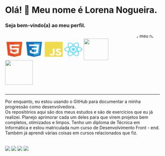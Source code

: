 # Olá! 👋 Meu nome é Lorena Nogueira.

### Seja bem-vindo(a) ao meu perfil.

<img align="right" alt="o meu rosto" height="140" style="border-radius:50% 50% 50% 50%" src="https://scontent-gig2-1.cdninstagram.com/v/t51.2885-19/330127933_5623375004426497_5390773306790637587_n.jpg?stp=dst-jpg_s150x150&_nc_ht=scontent-gig2-1.cdninstagram.com&_nc_cat=101&_nc_ohc=U3xBAxrhk3MAX9uZLSp&edm=ABmJApABAAAA&ccb=7-5&oh=00_AfAjTB6TnkkaLQD7I1lYL8m8ZU-PKO0TYa19EnuJOaaZWA&oe=643C286B&_nc_sid=6136e7"/>
<div style="display: inline_block"><br>
  
  <img align="center" alt="HTML-icon" height="50" width="60" src="https://raw.githubusercontent.com/devicons/devicon/master/icons/html5/html5-original.svg">
  <img align="center" alt="CSS-icon" height="50" width="60" src="https://raw.githubusercontent.com/devicons/devicon/master/icons/css3/css3-original.svg">
  <img align="center" alt="Js-icon" height="50" width="60" src="https://raw.githubusercontent.com/devicons/devicon/master/icons/javascript/javascript-plain.svg">
 <img align="center" alt="React-icon" height="50" width="60" src="https://raw.githubusercontent.com/devicons/devicon/master/icons/react/react-original.svg">
 <img align="center" alt="" height="70" width="80" src="https://cdn.jsdelivr.net/gh/devicons/devicon/icons/java/java-original-wordmark.svg">
  <img align="center" alt="" height="80" width="90" src="https://cdn.jsdelivr.net/gh/devicons/devicon/icons/mysql/mysql-original-wordmark.svg" ">
  
</div>

<br/>
    <hr/>                          
    <div>                                                                                                                                       
 Por enquanto, eu estou usando o GitHub para documentar a minha progressão como desenvolvedora.<br/>
Os repositórios aqui são dos meus estudos e são de exercícios que eu já realizei. Planejo aprimorar cada um deles para que virem projetos bem completos, otimizados e limpos. Tenho um diploma de Técnica em Informática e estou matriculada num curso de Desenvolvimento Front - end. Também já aprendi várias coisas em cursos relacionados que fiz.
</div>

                                                                                                                                                

<br/>
    <br/>                                                                                                                                     
                                                                                                                                      
<div>
       <a href="https://www.instagram.com/lorena.nogueira.b/" target="_blank"><img src="https://img.shields.io/badge/-Instagram-%23E4405F?style=for-the-badge&logo=instagram&logoColor=white" target="_blank"></a>
  <a href = "https://twitter.com/lorenaN_oficial"><img src="https://img.shields.io/badge/Twitter-%23333?style=for-the-badge&logo=Twitter&logoColor=white" target="_blank"></a>
      <a href="https://www.linkedin.com/in/lorena-nogueira-4725aa243/" target="_blank"><img src="https://img.shields.io/badge/-LinkedIn-%230077B5?style=for-the-badge&logo=linkedin&logoColor=white" target="_blank"></a> 
    <a href = "mailto:nogueiralorenadev@gmail.com"><img src="https://img.shields.io/badge/-Gmail-%23333?style=for-the-badge&logo=gmail&logoColor=white" target="_blank"></a>
   </div>  
 
 


   
  
  
  

 

    
   
  
   
   



